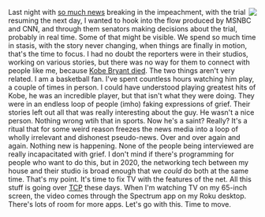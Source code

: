 <img src="http://scripting.com/images/2019/03/31/rokuRemote.png" border="0" align="right">Last night with <a href="https://www.memeorandum.com/200126/p59#a200126p59">so much news</a> breaking in the impeachment, with the trial resuming the next day, I wanted to hook into the flow produced by MSNBC and CNN, and through them senators making decisions about the trial, probably in real time. Some of that might be visible. We spend so much time in stasis, with the story never changing, when things are finally in motion, that's the time to focus. I had no doubt the reporters were in their studios, working on various stories, but there was no way for them to connect with people like me, because <a href="https://en.wikipedia.org/wiki/Death_of_Kobe_Bryant">Kobe Bryant died</a>. The two things aren't very related. I am a basketball fan. I've spent countless hours watching him play, a couple of times in person. I could have understood playing greatest hits of Kobe, he was an incredible player, but that isn't what they were doing. They were in an endless loop of people (imho) faking expressions of grief. Their stories left out all that was really interesting about the guy. He wasn't a nice person. Nothing wrong wtih that in sports. Now he's a saint? Really? It's a ritual that for some weird reason freezes the news media into a loop of wholly irrelevant and dishonest pseudo-news. Over and over again and again. Nothing new is happening. None of the people being interviewed are really incapacitated with grief. I don't mind if there's programming for people who want to do this, but in 2020, the networking tech between my house and their studio is broad enough that we <i>could</i> do both at the same time. That's my point. It's time to fix TV with the features of the net. All this stuff is going over <a href="https://en.wikipedia.org/wiki/Transmission_Control_Protocol">TCP</a> these days. When I'm watching TV on my 65-inch screen, the video comes through the Spectrum app on my Roku desktop. There's lots of room for more apps. Let's go with this. Time to move. 
